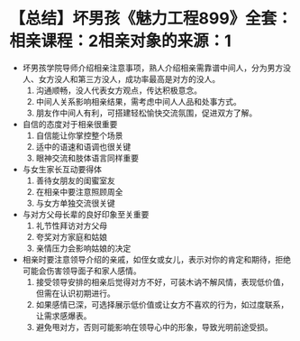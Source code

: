 # 【总结】坏男孩《魅力工程899》全套：相亲课程：2相亲对象的来源：1

-   坏男孩学院导师介绍相亲注意事项，熟人介绍相亲需靠谱中间人，分为男方没人、女方没人和第三方没人，成功率最高是对方的没人。
    1.  沟通顺畅，没人代表女方观点，传达积极意念。
    2.  中间人关系影响相亲结果，需考虑中间人人品和处事方式。
    3.  朋友作中间人有利，可搭建轻松愉快交流氛围，促进双方了解。
-   自信的态度对于相亲很重要
    1.  自信能让你掌控整个场景
    2.  适中的语速和语调也很关键
    3.  眼神交流和肢体语言同样重要
-   与女生家长互动要得体
    1.  善待女朋友的闺蜜室友
    2.  在相亲中要注意照顾周全
    3.  与女方单独交流很关键
-   与对方父母长辈的良好印象至关重要
    1.  礼节性拜访对方父母
    2.  夸奖对方家庭和姑娘
    3.  亲情压力会影响姑娘的决定
-   相亲时要注意领导介绍的亲戚，如侄女或女儿，表示对你的肯定和期待，拒绝可能会伤害领导面子和家人感情。
    1.  接受领导安排的相亲后觉得对方不好，可装木讷不解风情，表现低价值，但需在认识初期进行。
    2.  如果感情已深，可选择展示低价值或让女方不喜欢的行为，如过度联系，让需求感爆表。
    3.  避免甩对方，否则可能影响在领导心中的形象，导致光明前途受损。